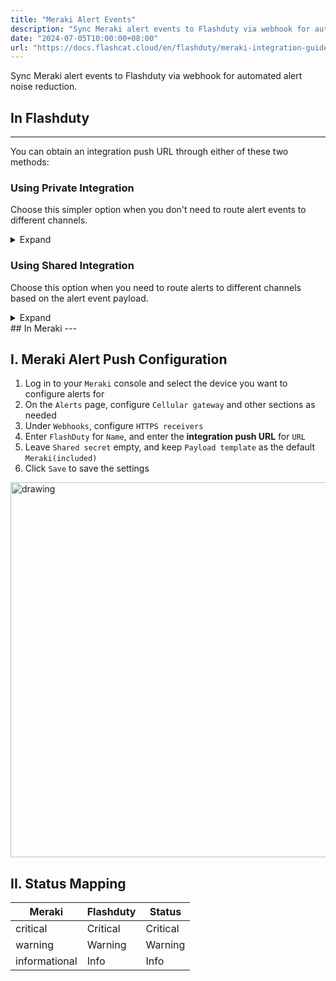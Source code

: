 ```yaml
---
title: "Meraki Alert Events"
description: "Sync Meraki alert events to Flashduty via webhook for automated alert noise reduction"
date: "2024-07-05T10:00:00+08:00"
url: "https://docs.flashcat.cloud/en/flashduty/meraki-integration-guide"
---
```


Sync Meraki alert events to Flashduty via webhook for automated alert noise reduction.

<div class="hide">

## In Flashduty
---
You can obtain an integration push URL through either of these two methods:

### Using Private Integration

Choose this simpler option when you don't need to route alert events to different channels.

<details>
  <summary>Expand</summary>
  
  1. Go to the Flashduty console, select **Channel**, and enter a channel's details page
  2. Select the **Integrations** tab, click **Add Integration** to enter the integration page
  3. Choose **Meraki** integration, click **Save** to generate a card
  4. Click the generated card to view the **push URL**, copy it for later use, and you're done
  
</details>

### Using Shared Integration

Choose this option when you need to route alerts to different channels based on the alert event payload.

<details>
  <summary>Expand</summary>
  
  1. Go to the Flashduty console, select **Integration Center=>Alert Events** to enter the integration selection page
  2. Select **Meraki** integration:
        - **Integration Name**: Define a name for this integration
  3. Click **Save** and copy the newly generated **push URL** for later use
  4. Click **Create Route** to configure routing rules for the integration. You can match different alerts to different channels based on conditions, or set a default channel as a fallback and adjust as needed later
  5. Done
    
</details>
</div>
## In Meraki
---

<div class="md-block">

## I. Meraki Alert Push Configuration

1. Log in to your `Meraki` console and select the device you want to configure alerts for
2. On the `Alerts` page, configure `Cellular gateway` and other sections as needed
3. Under `Webhooks`, configure `HTTPS receivers`
4. Enter `FlashDuty` for `Name`, and enter the **integration push URL** for `URL`
5. Leave `Shared secret` empty, and keep `Payload template` as the default `Meraki(included)`
6. Click `Save` to save the settings

<img alt="drawing" width="600" src="https://download.flashcat.cloud/flashduty/doc/meraki-5.png" />

</dev>

## II. Status Mapping

<div class="md-block">

| Meraki | Flashduty | Status |
| ---------- | -------- | ---- |
| critical   | Critical | Critical |
| warning    | Warning  | Warning |
| informational      | Info     | Info |

</div>
